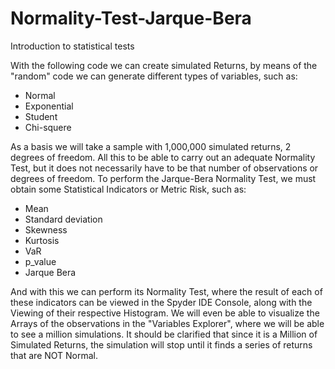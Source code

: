 # Normality-Test-Jarque-Bera
Introduction to statistical tests

With the following code we can create simulated Returns, by means of the "random" code we can generate different types of variables, such as:
* Normal
* Exponential
* Student
* Chi-squere

As a basis we will take a sample with 1,000,000 simulated returns, 2 degrees of freedom. All this to be able to carry out an adequate Normality Test, but it does not necessarily have to be that number of observations or degrees of freedom.
To perform the Jarque-Bera Normality Test, we must obtain some Statistical Indicators or Metric Risk, such as:
* Mean
* Standard deviation
* Skewness
* Kurtosis
* VaR
* p_value
* Jarque Bera

And with this we can perform its Normality Test, where the result of each of these indicators can be viewed in the Spyder IDE Console, along with the Viewing of their respective Histogram. We will even be able to visualize the Arrays of the observations in the "Variables Explorer", where we will be able to see a million simulations.
It should be clarified that since it is a Million of Simulated Returns, the simulation will stop until it finds a series of returns that are NOT Normal.
